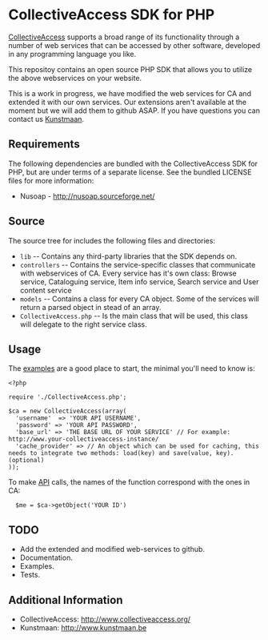 CollectiveAccess SDK for PHP
============================

[CollectiveAccess](http://www.collectiveaccess.org/) supports a broad range of its 
functionality through a number of web services that can be accessed by other software, 
developed in any programming language you like.

This repositoy contains an open source PHP SDK that allows you to utilize the above 
webservices on your website.

This is a work in progress, we have modified the web services for CA and extended it with
our own services. Our extensions aren't available at the moment but we will add them to
github ASAP. If you have questions you can contact us [Kunstmaan](http://www.kunstmaan.be/).


Requirements
------------

The following dependencies are bundled with the CollectiveAccess SDK for PHP, but are under
terms of a separate license. See the bundled LICENSE files for more information:

 * Nusoap - http://nusoap.sourceforge.net/

Source
------
The source tree for includes the following files and directories:

* `lib` -- Contains any third-party libraries that the SDK depends on.
* `controllers` -- Contains the service-specific classes that communicate with webservices of CA.
  Every service has it's own class: Browse service, Cataloguing service, Item info service, Search service and User content service
* `models` -- Contains a class for every CA object. Some of the services will return a parsed object in stead of an array.
* `CollectiveAccess.php` -- Is the main class that will be used, this class will delegate to the right service class.

Usage
-----
The [examples][examples] are a good place to start, the minimal you'll need to know is:

    <?php

    require './CollectiveAccess.php';

    $ca = new CollectiveAccess(array(
      'username'  => 'YOUR API USERNAME',
      'password' => 'YOUR API PASSWORD',
      'base_url' => 'THE BASE URL OF YOUR SERVICE' // For example: http://www.your-collectiveaccess-instance/
      'cache_provider' => // An object which can be used for caching, this needs to integrate two methods: load(key) and save(value, key). (optional)
    ));

To make [API][API] calls, the names of the function correspond with the ones in CA:

      $me = $ca->getObject('YOUR ID')


[examples]: https://github.com/Kunstmaan/ca-sdk/blob/master/samples/example.php
[API]: http://wiki.collectiveaccess.org/index.php?title=Web_services


TODO
----

* Add the extended and modified web-services to github.
* Documentation.
* Examples.
* Tests.


Additional Information
----------------------

* CollectiveAccess: <http://www.collectiveaccess.org/>
* Kunstmaan: <http://www.kunstmaan.be>
